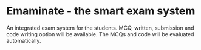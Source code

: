 # Emaminate - the smart exam system
An integrated exam system for the students. MCQ, written, submission and code writing option will be available. The MCQs and code will be evaluated automatically.
